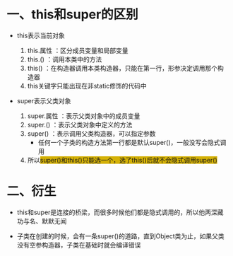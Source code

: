 # 一、this和super的区别

- this表示当前对象
	1. this.属性 ：区分成员变量和局部变量
	2. this.()     ：调用本类中的方法
	3. this()      ：在构造器调用本类构造器，只能在第一行，形参决定调用那个构造器
	4. this关键字只能出现在非static修饰的代码中

- super表示父类对象
	1. super.属性 ：表示父类对象中的成员变量
	2. super.()     ：表示父类对象中定义的方法
	3. super()      ：表示调用父类构造器，可以指定参数
		- 任何一个子类的构造方法第一行都是默认super()，一般没写会隐式调用
	4. 所以<span style="background:#d4b106">super()和this()只能选一个，选了this()后就不会隐式调用super()</span>

# 二、衍生

- this和super是连接的桥梁，而很多时候他们都是隐式调用的，所以他两深藏功与名、默默无闻

- 子类在创建的时候，会有一条super()的道路，直到Object类为止，如果父类没有空参构造器，子类在基础时就会编译错误